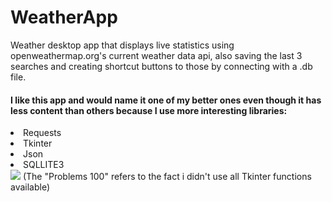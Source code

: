 # WeatherApp
Weather desktop app that displays live statistics using openweathermap.org's current weather data api, also saving the last 3 searches and creating shortcut buttons to those by connecting with a .db file.
<h4>I like this app and would name it one of my better ones even though it has less content than others because I use more interesting libraries:</h4>
<li>Requests
<li>Tkinter
<li>Json
<li>SQLLITE3<br>
<img src="https://i.imgur.com/aYEhT9l.png">
(The "Problems 100" refers to the fact i didn't use all Tkinter functions available)
